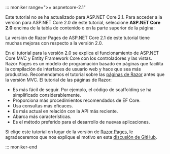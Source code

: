 ::: moniker range=">= aspnetcore-2.1"

Este tutorial no se ha actualizado para ASP.NET Core 2.1. Para acceder a la versión para ASP.NET Core 2.0 de este tutorial, seleccione **ASP.NET Core 2.0** encima de la tabla de contenido o en la parte superior de la página:

La versión de Razor Pages de ASP.NET Core 2.1 de este tutorial tiene muchas mejoras con respecto a la versión 2.0.

En el tutorial para la versión 2.0 se explica el funcionamiento de ASP.NET Core MVC y Entity Framework Core con los controladores y las vistas. Razor Pages es un modelo de programación basado en páginas que facilita la compilación de interfaces de usuario web y hace que sea más productiva. Recomendamos el tutorial sobre las [páginas de Razor](xref:data/ef-rp/intro) antes que la versión MVC. El tutorial de las páginas de Razor:

* Es más fácil de seguir. Por ejemplo, el código de scaffolding se ha simplificado considerablemente.
* Proporciona más procedimientos recomendados de EF Core.
* Usa consultas más eficaces.
* Es más actual en relación con la API más reciente.
* Abarca más características.
* Es el método preferido para el desarrollo de nuevas aplicaciones.

Si elige este tutorial en lugar de la versión de [Razor Pages](xref:data/ef-rp/intro), le agradeceremos que nos explique el motivo en esta [discusión de GitHub](https://github.com/aspnet/Docs/issues/6146).

::: moniker-end
